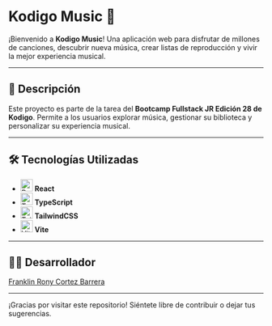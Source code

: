 # Kodigo Music 🎵

¡Bienvenido a **Kodigo Music**! Una aplicación web para disfrutar de millones de canciones, descubrir nueva música, crear listas de reproducción y vivir la mejor experiencia musical.

---

## 🚀 Descripción
Este proyecto es parte de la tarea del **Bootcamp Fullstack JR Edición 28 de Kodigo**. Permite a los usuarios explorar música, gestionar su biblioteca y personalizar su experiencia musical.

---

## 🛠️ Tecnologías Utilizadas

- <img src="https://cdn.jsdelivr.net/gh/devicons/devicon/icons/react/react-original.svg" alt="React" width="24"/> **React**
- <img src="https://cdn.jsdelivr.net/gh/devicons/devicon/icons/typescript/typescript-original.svg" alt="TypeScript" width="24"/> **TypeScript**
- <img src="https://cdn.jsdelivr.net/gh/devicons/devicon/icons/tailwindcss/tailwindcss-plain.svg" alt="TailwindCSS" width="24"/> **TailwindCSS**
- <img src="https://cdn.jsdelivr.net/gh/devicons/devicon/icons/vite/vite-original.svg" alt="Vite" width="24"/> **Vite**

---

## 👨‍💻 Desarrollador

[Franklin Rony Cortez Barrera](https://github.com/franklinrony)

---

¡Gracias por visitar este repositorio! Siéntete libre de contribuir o dejar tus sugerencias. 